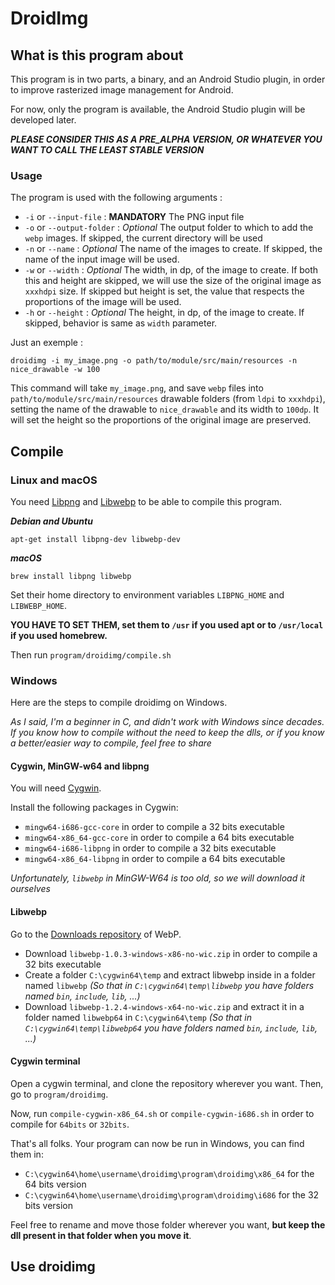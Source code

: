 # DroidImg

## What is this program about

This program is in two parts, a binary, and an Android Studio plugin, in order to improve rasterized image management for Android.

For now, only the program is available, the Android Studio plugin will be developed later.

**_PLEASE CONSIDER THIS AS A PRE_ALPHA VERSION, OR WHATEVER YOU WANT TO CALL THE LEAST STABLE VERSION_**

### Usage

The program is used with the following arguments :

* `-i` or `--input-file` : **MANDATORY** The PNG input file
* `-o` or `--output-folder` : _Optional_ The output folder to which to add the `webp` images. If skipped, the current directory will be used
* `-n` or `--name` : _Optional_ The name of the images to create. If skipped, the name of the input image will be used.
* `-w` or `--width` : _Optional_ The width, in dp, of the image to create. If both this and height are skipped, we will use the size of the original image as `xxxhdpi` size. If skipped but height is set, the value that respects the proportions of the image will be used.
* `-h` or `--height` : _Optional_ The height, in dp, of the image to create. If skipped, behavior is same as `width` parameter.

Just an exemple :

```
droidimg -i my_image.png -o path/to/module/src/main/resources -n nice_drawable -w 100
```

This command will take `my_image.png`, and save `webp` files into `path/to/module/src/main/resources` drawable folders (from `ldpi` to `xxxhdpi`), setting the name of the drawable to `nice_drawable` and its width to `100dp`. It will set the height so the proportions of the original image are preserved.

## Compile

### Linux and macOS

You need [Libpng](http://www.libpng.org/pub/png/libpng.html) and [Libwebp](https://developers.google.com/speed/webp/download) to be able to compile this program.

**_Debian and Ubuntu_**

```
apt-get install libpng-dev libwebp-dev
```

**_macOS_**

```
brew install libpng libwebp
```

Set their home directory to environment variables `LIBPNG_HOME` and `LIBWEBP_HOME`.

**YOU HAVE TO SET THEM, set them to `/usr` if you used apt or to `/usr/local` if you used homebrew.**

Then run `program/droidimg/compile.sh`

### Windows

Here are the steps to compile droidimg on Windows.

_As I said, I'm a beginner in C, and didn't work with Windows since decades. If you know how to compile without the need to keep the dlls, or if you know a better/easier way to compile, feel free to share_

#### Cygwin, MinGW-w64 and libpng

You will need [Cygwin](https://cygwin.com/).

Install the following packages in Cygwin:

* `mingw64-i686-gcc-core` in order to compile a 32 bits executable
* `mingw64-x86_64-gcc-core` in order to compile a 64 bits executable
* `mingw64-i686-libpng` in order to compile a 32 bits executable
* `mingw64-x86_64-libpng` in order to compile a 64 bits executable

_Unfortunately, `libwebp` in MinGW-W64 is too old, so we will download it ourselves_

#### Libwebp

Go to the [Downloads repository](https://storage.googleapis.com/downloads.webmproject.org/releases/webp/index.html) of WebP.

* Download `libwebp-1.0.3-windows-x86-no-wic.zip` in order to compile a 32 bits executable
* Create a folder `C:\cygwin64\temp` and extract libwebp inside in a folder named `libwebp` _(So that in `C:\cygwin64\temp\libwebp` you have folders named `bin`, `include`, `lib`, ...)_
* Download `libwebp-1.2.4-windows-x64-no-wic.zip` and extract it in a folder named `libwebp64` in `C:\cygwin64\temp` _(So that in `C:\cygwin64\temp\libwebp64` you have folders named `bin`, `include`, `lib`, ...)_

#### Cygwin terminal

Open a cygwin terminal, and clone the repository wherever you want. Then, go to `program/droidimg`.

Now, run `compile-cygwin-x86_64.sh` or `compile-cygwin-i686.sh` in order to compile for `64bits` or `32bits`.

That's all folks. Your program can now be run in Windows, you can find them in:

* `C:\cygwin64\home\username\droidimg\program\droidimg\x86_64` for the 64 bits version
* `C:\cygwin64\home\username\droidimg\program\droidimg\i686` for the 32 bits version

Feel free to rename and move those folder wherever you want, **but keep the dll present in that folder when you move it**.

## Use droidimg

